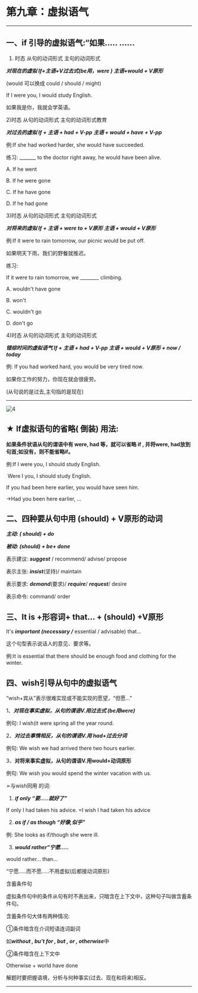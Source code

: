 # 第九章：虚拟语气

---



## **一、if 引导的虚拟语气:“如果..... ......**



1) 时态                  从句的动词形式                              主句的动词形式

***对现在的虚拟      If+主语+V过去式(be用，were )       主语+would + V原形***                

(would 可以换成 could / should / might)

If I were you, I would study English.

如果我是你，我就会学英语。



2)时态                 从句的动词形式                   主句的动词形式教育

***对过去的虚拟     If + 主语 + had + V-pp           主语 + would + have +  V-pp***                                      

例:If she had worked harder, she would have succeeded.

练习: _______ to the doctor right away, he would have been alive.

A. If he went

B. If he were gone

C. If he have gone

D. If he had gone



3)时态                     从句的动词形式                           主句的动词形式

***对将来的虚拟         If + 主语 + were to + V原形           主语 + would + V原形***

例:If it were to rain tomorrow, our picnic would be put off.

如果明天下雨，我们的野餐就推迟。

练习:

If it were to rain tomorrow, we ________ climbing.

A. wouldn't have gone

B. won't

C. wouldn't go

D. don't go



4)时态                                 从句的动词形式                       主句的动词形式

***错综时间的虚拟语气           If + 主语 + had +  V-pp             主语 + would + V原形 + now / today***                

例: If you had worked hard, you would be very tired now.

如果你工作的努力，你现在就会很疲劳。

(从句说的是过去,主句指的是现在)



---



![4](C:\Users\13282\OneDrive\MarkDown\English\img\4.png)





## ★ If虛拟语句的省略( 倒装) 用法:

**如果条件状语从句的谓语中有 were, had 等，就可以省略 if , 并将were, had放到句首;如没有，则不能省略if。**

例:If I were you, I should study English.

​     Were I you, I should study English.

If you had been here earlier, you would have seen him.

→Had you been here earlier, ...



## 二、四种要从句中用 (should) + V原形的动词

***主动: ( should) + do***

***被动: (should) + be+ done***



表示建议: ***suggest*** / recommend/ advise/ propose

表示主张: ***insist***(坚持)/ maintain

表示要求: ***demand***(要求)/ ***require***/ ***request***/ desire

表示命令: command/ order



## 三、It is +形容词+ that... + (should) +V原形

It's ***important (necessary /*** essential / advisable) that...

这个句型表示说话人的意见、要求等。

例:It is essential that there should be enough food and clothing for the winter.



## 四、wish引导从句中的虚拟语气

“wish+宾从”表示很难实现或不能实现的愿望，“但愿..."

1、***对现在事实虚拟，从句的谓语V.用过去式 (be用were)***

例句: I wish(it were spring all the year round.

2、***对过去事情相反，从句的谓语V.用 had+过去分词***

例句: We wish we had arrived there two hours earlier.

3、**对将来事实虚拟，从句的谓语V.用would+动词原形**

例句: We wish you would spend the winter vacation with us.



➢与wish同用 的词:

1) ***if only “要.....就好了”***

If only I had taken his advice. =I wish I had taken his advice

2. ***as if / as though “好像,似乎”***

例: She looks as if/though she were ill.

3) ***would rather“宁愿.....***

would rather... than...

“宁愿.....而不愿.....不用虚拟(后都接动词原形)



含蓄条件句

虚拟条件句中的条件从句有时不表出来，只暗含在上下文中，这种句子叫做含蓄条件句。

含蓄条件句大体有两种情况:

①条件暗含在介词短语连词副词

如***without , bu't for , but , or , otherwise***中

②条件暗含在上下文中

Otherwise + world have done 

解题时要把握语境，分析与何种事实(过去、现在和将来)相反。

---

